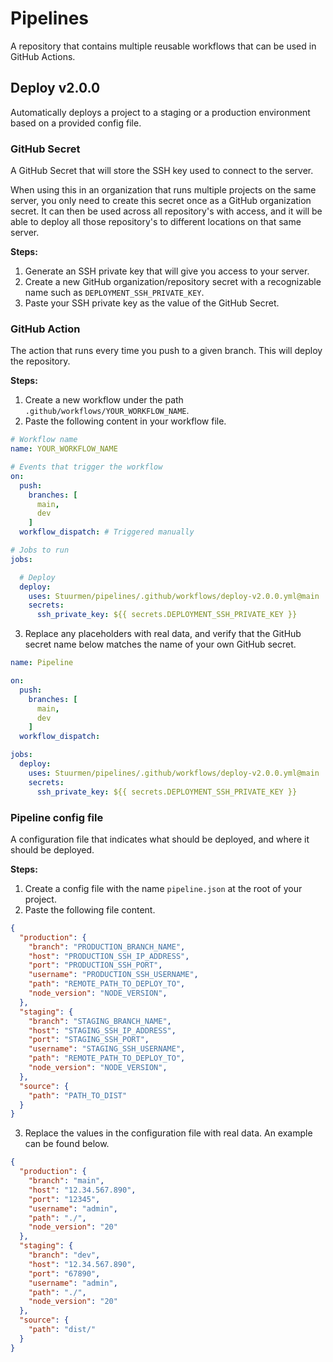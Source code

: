 # Pipelines

A repository that contains multiple reusable workflows that can be used in GitHub Actions.

## Deploy v2.0.0
Automatically deploys a project to a staging or a production environment based on a provided config file.

### GitHub Secret

A GitHub Secret that will store the SSH key used to connect to the server. 

When using this in an organization that runs multiple projects on the same server, you only need to create this secret once as a GitHub organization secret. It can then be used across all repository's with access, and it will be able to deploy all those repository's to different locations on that same server.

**Steps:**
1. Generate an SSH private key that will give you access to your server.
2. Create a new GitHub organization/repository secret with a recognizable name such as `DEPLOYMENT_SSH_PRIVATE_KEY`.
3. Paste your SSH private key as the value of the GitHub Secret.


### GitHub Action

The action that runs every time you push to a given branch. This will deploy the repository.

**Steps:**
1. Create a new workflow under the path `.github/workflows/YOUR_WORKFLOW_NAME`.
2. Paste the following content in your workflow file.
```yaml
# Workflow name
name: YOUR_WORKFLOW_NAME

# Events that trigger the workflow
on:
  push:
    branches: [ 
      main, 
      dev 
    ]
  workflow_dispatch: # Triggered manually 

# Jobs to run
jobs:

  # Deploy
  deploy:
    uses: Stuurmen/pipelines/.github/workflows/deploy-v2.0.0.yml@main
    secrets:
      ssh_private_key: ${{ secrets.DEPLOYMENT_SSH_PRIVATE_KEY }}
```

3. Replace any placeholders with real data, and verify that the GitHub secret name below matches the name of your own GitHub secret.
```yaml
name: Pipeline

on:
  push:
    branches: [ 
      main, 
      dev 
    ]
  workflow_dispatch:

jobs:
  deploy:
    uses: Stuurmen/pipelines/.github/workflows/deploy-v2.0.0.yml@main
    secrets:
      ssh_private_key: ${{ secrets.DEPLOYMENT_SSH_PRIVATE_KEY }}
```


### Pipeline config file

A configuration file that indicates what should be deployed, and where it should be deployed.

**Steps:**
1. Create a config file with the name `pipeline.json` at the root of your project.
2. Paste the following file content.

```json
{
  "production": {
    "branch": "PRODUCTION_BRANCH_NAME",
    "host": "PRODUCTION_SSH_IP_ADDRESS",
    "port": "PRODUCTION_SSH_PORT",
    "username": "PRODUCTION_SSH_USERNAME",
    "path": "REMOTE_PATH_TO_DEPLOY_TO",
    "node_version": "NODE_VERSION",
  },
  "staging": {
    "branch": "STAGING_BRANCH_NAME",
    "host": "STAGING_SSH_IP_ADDRESS",
    "port": "STAGING_SSH_PORT",
    "username": "STAGING_SSH_USERNAME",
    "path": "REMOTE_PATH_TO_DEPLOY_TO",
    "node_version": "NODE_VERSION",
  },
  "source": {
    "path": "PATH_TO_DIST"
  }
}
```
3. Replace the values in the configuration file with real data. An example can be found below.

```json
{
  "production": {
    "branch": "main",
    "host": "12.34.567.890",
    "port": "12345",
    "username": "admin",
    "path": "./",
    "node_version": "20"
  },
  "staging": {
    "branch": "dev",
    "host": "12.34.567.890",
    "port": "67890",
    "username": "admin",
    "path": "./",
    "node_version": "20"
  },
  "source": {
    "path": "dist/"
  }
}
```